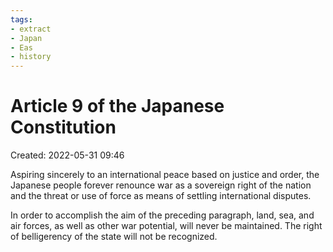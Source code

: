 ```yaml
---
tags:
- extract
- Japan
- Eas
- history
---
```

# Article 9 of the Japanese Constitution 
Created: 2022-05-31 09:46  

Aspiring sincerely to an international peace based on justice and order, the Japanese people forever renounce war as a sovereign right of the nation and the threat or use of force as means of settling international disputes.  

In order to accomplish the aim of the preceding paragraph, land, sea, and air forces, as well as other war potential, will never be maintained. The right of belligerency of the state will not be recognized.